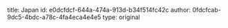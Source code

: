 title: Japan
id: e0dcfdcf-644a-474a-913d-b34f514fc42c
author: 0fdcfcab-9dc5-4bdc-a78c-4fa4eca4e4e5
type: original
